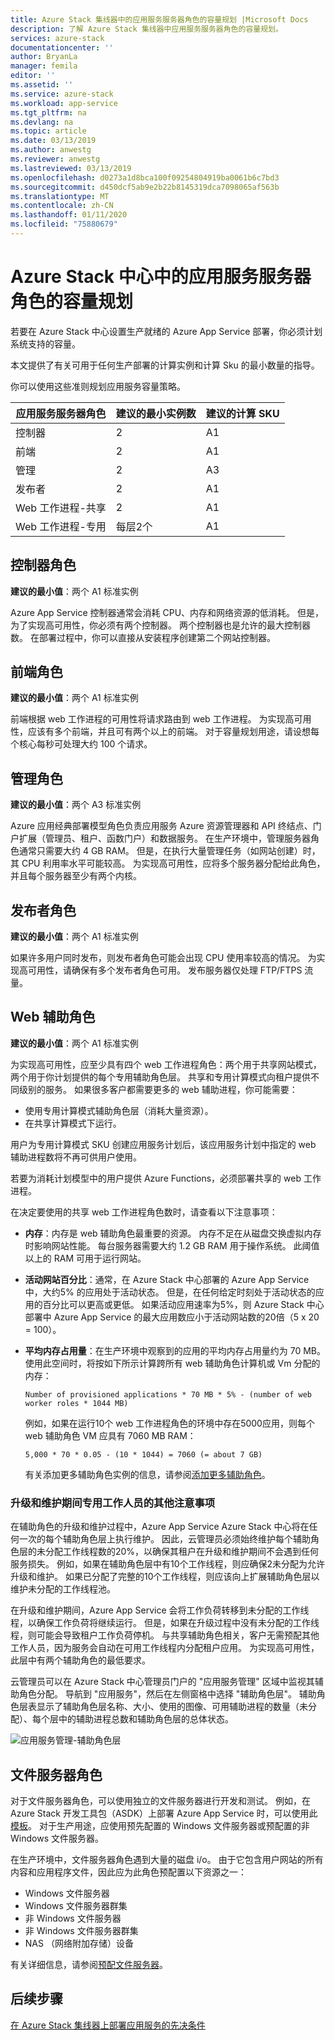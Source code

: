 ```yaml
---
title: Azure Stack 集线器中的应用服务服务器角色的容量规划 |Microsoft Docs
description: 了解 Azure Stack 集线器中应用服务服务器角色的容量规划。
services: azure-stack
documentationcenter: ''
author: BryanLa
manager: femila
editor: ''
ms.assetid: ''
ms.service: azure-stack
ms.workload: app-service
ms.tgt_pltfrm: na
ms.devlang: na
ms.topic: article
ms.date: 03/13/2019
ms.author: anwestg
ms.reviewer: anwestg
ms.lastreviewed: 03/13/2019
ms.openlocfilehash: d0273a1d8bca100f09254804919ba0061b6c7bd3
ms.sourcegitcommit: d450dcf5ab9e2b22b8145319dca7098065af563b
ms.translationtype: MT
ms.contentlocale: zh-CN
ms.lasthandoff: 01/11/2020
ms.locfileid: "75880679"
---
```

# <a name="capacity-planning-for-app-service-server-roles-in-azure-stack-hub"></a>Azure Stack 中心中的应用服务服务器角色的容量规划

若要在 Azure Stack 中心设置生产就绪的 Azure App Service 部署，你必须计划系统支持的容量。  

本文提供了有关可用于任何生产部署的计算实例和计算 Sku 的最小数量的指导。

你可以使用这些准则规划应用服务容量策略。

| 应用服务服务器角色 | 建议的最小实例数 | 建议的计算 SKU|
| --- | --- | --- |
| 控制器 | 2 | A1 |
| 前端 | 2 | A1 |
| 管理 | 2 | A3 |
| 发布者 | 2 | A1 |
| Web 工作进程-共享 | 2 | A1 |
| Web 工作进程-专用 | 每层2个 | A1 |

## <a name="controller-role"></a>控制器角色

**建议的最小值**：两个 A1 标准实例

Azure App Service 控制器通常会消耗 CPU、内存和网络资源的低消耗。 但是，为了实现高可用性，你必须有两个控制器。 两个控制器也是允许的最大控制器数。 在部署过程中，你可以直接从安装程序创建第二个网站控制器。

## <a name="front-end-role"></a>前端角色

**建议的最小值**：两个 A1 标准实例

前端根据 web 工作进程的可用性将请求路由到 web 工作进程。 为实现高可用性，应该有多个前端，并且可有两个以上的前端。 对于容量规划用途，请设想每个核心每秒可处理大约 100 个请求。

## <a name="management-role"></a>管理角色

**建议的最小值**：两个 A3 标准实例

Azure 应用经典部署模型角色负责应用服务 Azure 资源管理器和 API 终结点、门户扩展（管理员、租户、函数门户）和数据服务。 在生产环境中，管理服务器角色通常只需要大约 4 GB RAM。 但是，在执行大量管理任务（如网站创建）时，其 CPU 利用率水平可能较高。 为实现高可用性，应将多个服务器分配给此角色，并且每个服务器至少有两个内核。

## <a name="publisher-role"></a>发布者角色

**建议的最小值**：两个 A1 标准实例

如果许多用户同时发布，则发布者角色可能会出现 CPU 使用率较高的情况。 为实现高可用性，请确保有多个发布者角色可用。 发布服务器仅处理 FTP/FTPS 流量。

## <a name="web-worker-role"></a>Web 辅助角色

**建议的最小值**：两个 A1 标准实例

为实现高可用性，应至少具有四个 web 工作进程角色：两个用于共享网站模式，两个用于你计划提供的每个专用辅助角色层。 共享和专用计算模式向租户提供不同级别的服务。 如果很多客户都需要更多的 web 辅助进程，你可能需要：

- 使用专用计算模式辅助角色层（消耗大量资源）。
- 在共享计算模式下运行。

用户为专用计算模式 SKU 创建应用服务计划后，该应用服务计划中指定的 web 辅助进程数将不再可供用户使用。

若要为消耗计划模型中的用户提供 Azure Functions，必须部署共享的 web 工作进程。

在决定要使用的共享 web 工作进程角色数时，请查看以下注意事项：

- **内存**：内存是 web 辅助角色最重要的资源。 内存不足在从磁盘交换虚拟内存时影响网站性能。 每台服务器需要大约 1.2 GB RAM 用于操作系统。 此阈值以上的 RAM 可用于运行网站。
- **活动网站百分比**：通常，在 Azure Stack 中心部署的 Azure App Service 中，大约5% 的应用处于活动状态。 但是，在任何给定时刻处于活动状态的应用的百分比可以更高或更低。 如果活动应用速率为5%，则 Azure Stack 中心部署中 Azure App Service 的最大应用数应小于活动网站数的20倍（5 x 20 = 100）。
- **平均内存占用量**：在生产环境中观察到的应用的平均内存占用量约为 70 MB。 使用此空间时，将按如下所示计算跨所有 web 辅助角色计算机或 Vm 分配的内存：

   `Number of provisioned applications * 70 MB * 5% - (number of web worker roles * 1044 MB)`

   例如，如果在运行10个 web 工作进程角色的环境中存在5000应用，则每个 web 辅助角色 VM 应具有 7060 MB RAM：

   `5,000 * 70 * 0.05 - (10 * 1044) = 7060 (= about 7 GB)`

   有关添加更多辅助角色实例的信息，请参阅[添加更多辅助角色](azure-stack-app-service-add-worker-roles.md)。

### <a name="additional-considerations-for-dedicated-workers-during-upgrade-and-maintenance"></a>升级和维护期间专用工作人员的其他注意事项

在辅助角色的升级和维护过程中，Azure App Service Azure Stack 中心将在任何一次的每个辅助角色层上执行维护。  因此，云管理员必须始终维护每个辅助角色层的未分配工作线程数的20%，以确保其租户在升级和维护期间不会遇到任何服务损失。  例如，如果在辅助角色层中有10个工作线程，则应确保2未分配为允许升级和维护。 如果已分配了完整的10个工作线程，则应该向上扩展辅助角色层以维护未分配的工作线程池。 

在升级和维护期间，Azure App Service 会将工作负荷转移到未分配的工作线程，以确保工作负荷将继续运行。 但是，如果在升级过程中没有未分配的工作线程，则可能会导致租户工作负荷停机。 与共享辅助角色相关，客户无需预配其他工作人员，因为服务会自动在可用工作线程内分配租户应用。 为实现高可用性，此层中有两个辅助角色的最低要求。

云管理员可以在 Azure Stack 中心管理员门户的 "应用服务管理" 区域中监视其辅助角色分配。 导航到 "应用服务"，然后在左侧窗格中选择 "辅助角色层"。 辅助角色层表显示了辅助角色层名称、大小、使用的图像、可用辅助进程的数量（未分配）、每个层中的辅助进程总数和辅助角色层的总体状态。

![应用服务管理-辅助角色层][1]

## <a name="file-server-role"></a>文件服务器角色

对于文件服务器角色，可以使用独立的文件服务器进行开发和测试。 例如，在 Azure Stack 开发工具包（ASDK）上部署 Azure App Service 时，可以使用此[模板](https://aka.ms/appsvconmasdkfstemplate)。  对于生产用途，应使用预先配置的 Windows 文件服务器或预配置的非 Windows 文件服务器。

在生产环境中，文件服务器角色遇到大量的磁盘 i/o。 由于它包含用户网站的所有内容和应用程序文件，因此应为此角色预配置以下资源之一：

- Windows 文件服务器
- Windows 文件服务器群集
- 非 Windows 文件服务器
- 非 Windows 文件服务器群集
- NAS （网络附加存储）设备

有关详细信息，请参阅[预配文件服务器](azure-stack-app-service-before-you-get-started.md#prepare-the-file-server)。

## <a name="next-steps"></a>后续步骤

[在 Azure Stack 集线器上部署应用服务的先决条件](azure-stack-app-service-before-you-get-started.md)

<!--Image references-->
[1]: ./media/azure-stack-app-service-capacity-planning/worker-tier-allocation.png